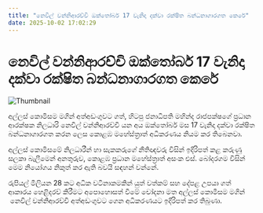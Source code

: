 ```yaml
---
title: "නෙවිල් වන්නිආරච්චි ඔක්තෝබර් 17 වැනිදා දක්වා රක්ෂිත බන්ධනාගාරගත කෙරේ"
date: 2025-10-02 17:02:29
---
```


# නෙවිල් වන්නිආරච්චි ඔක්තෝබර් 17 වැනිදා දක්වා රක්ෂිත බන්ධනාගාරගත කෙරේ

![Thumbnail](https://helakuru.sgp1.cdn.digitaloceanspaces.com/esana/images/lib/nevil-wanniarachchi.jpg)

අල්ලස් කොමිසම මගින් අත්අඩංගුවට ගත්, හිටපු ජනාධිපති මහින්ද රාජපක්ෂගේ ප්‍රධාන ආරක්ෂක නිලධාරි නෙවිල් වන්නිආරච්චි යන අය ඔක්තෝබර් මස 17 වැනිදා දක්වා රක්ෂිත බන්ධනාගාරගත කරන ලෙස කොළඹ මහේස්ත්‍රාත් අධිකරණය නියම කර තිබෙනවා.

අල්ලස් කොමිසමේ නිලධාරීන් හා සැකකරුගේ නීතිඥවරු විසින් ඉදිරිපත් කළ කරුණු සලකා බැලීමෙන් අනතුරුව, කොළඹ ප්‍රධාන මහේස්ත්‍රාත් අසංක එස්. බෝදරගම විසින් මෙම නියෝගය නිකුත් කර ඇති බවයි සඳහන් වන්නේ.

රුපියල් මිලියන 28 කට අධික වටිනාකමකින් යුත් වත්කම් සහ දේපළ උපයා ගත් ආකාරය හෙළිදරව් කිරීමට අපොහොසත් වීමේ චෝදනා මත අල්ලස් කොමිසම මගින්  නෙවිල් වන්නිආරච්චි අත්අඩංගුවට ගෙන අධිකරණයට ඉදිරිපත් කර තිබුණා.


